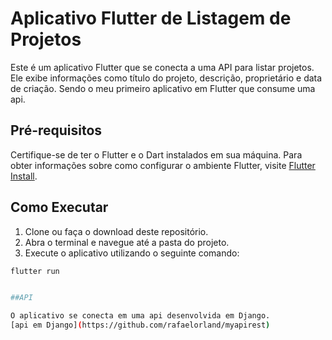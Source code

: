 # Aplicativo Flutter de Listagem de Projetos

Este é um aplicativo Flutter que se conecta a uma API para listar projetos. Ele exibe informações como título do projeto, descrição, proprietário e data de criação. Sendo o meu primeiro aplicativo em Flutter que consume uma api.

## Pré-requisitos

Certifique-se de ter o Flutter e o Dart instalados em sua máquina. Para obter informações sobre como configurar o ambiente Flutter, visite [Flutter Install](https://flutter.dev/docs/get-started/install).

## Como Executar

1. Clone ou faça o download deste repositório.
2. Abra o terminal e navegue até a pasta do projeto.
3. Execute o aplicativo utilizando o seguinte comando:
```bash
flutter run


##API

O aplicativo se conecta em uma api desenvolvida em Django. 
[api em Django](https://github.com/rafaelorland/myapirest)
